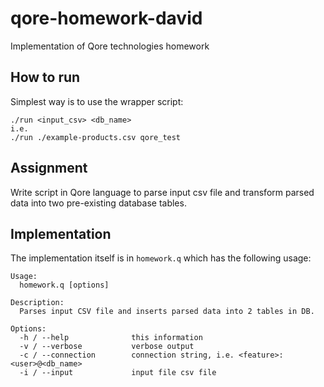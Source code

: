 # qore-homework-david
Implementation of Qore technologies homework

## How to run

Simplest way is to use the wrapper script:

```
./run <input_csv> <db_name>
i.e.
./run ./example-products.csv qore_test
```

## Assignment

Write script in Qore language to parse input csv file and transform parsed data
into two pre-existing database tables.

## Implementation

The implementation itself is in `homework.q` which has the following usage:

```
Usage:
  homework.q [options]

Description:
  Parses input CSV file and inserts parsed data into 2 tables in DB.

Options:
  -h / --help              this information
  -v / --verbose           verbose output
  -c / --connection        connection string, i.e. <feature>:<user>@<db_name>
  -i / --input             input file csv file
```
